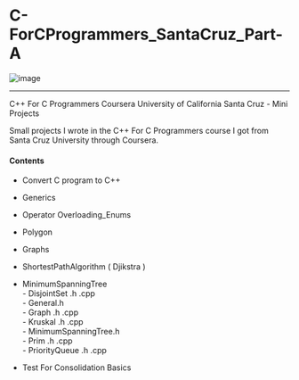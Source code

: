 # C-ForCProgrammers_SantaCruz_Part-A

![image](https://user-images.githubusercontent.com/60510780/188247076-1625653a-2134-47c1-bf0c-c7002eca21c3.png)

<hr>

C++ For C Programmers Coursera University of California Santa Cruz - Mini Projects

Small projects I wrote in the C++ For C Programmers course I got from Santa Cruz University through Coursera.

#### Contents  
  * Convert C program to C++
        
  * Generics
  
  * Operator Overloading_Enums
  
  * Polygon
  
  * Graphs
       
  * ShortestPathAlgorithm ( Djikstra )
   
  * MinimumSpanningTree  
        - DisjointSet .h .cpp  
        - General.h  
        - Graph .h .cpp  
        - Kruskal .h .cpp  
        - MinimumSpanningTree.h  
        - Prim .h .cpp  
        - PriorityQueue .h .cpp  
        
  - Test For Consolidation Basics
  
